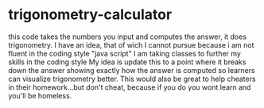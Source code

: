 # trigonometry-calculator

this code takes the numbers you input and computes the answer, it does trigonometry. 
I have an idea, that of wich I cannot pursue because i am not fluent in the coding style "java script"
I am taking classes to further my skills in the coding style
My idea is update this to a point where it breaks down the answer showing exactly how the answer is computed so learners can visualize trigonometry better.
This would also be great to help cheaters in their homework...but don't cheat, because if you do you wont learn and you'll be homeless.
